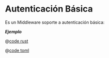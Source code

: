 # Autenticación Básica

Es un Middleware soporte a autenticación básica:

_**Ejemplo**_

<CodeGroup>
  <CodeGroupItem title="main.rs" active>

@[code rust](../../../../codes/basic-auth/src/main.rs)

  </CodeGroupItem>
  <CodeGroupItem title="Cargo.toml">

@[code toml](../../../../codes/basic-auth/Cargo.toml)

  </CodeGroupItem>
</CodeGroup>
